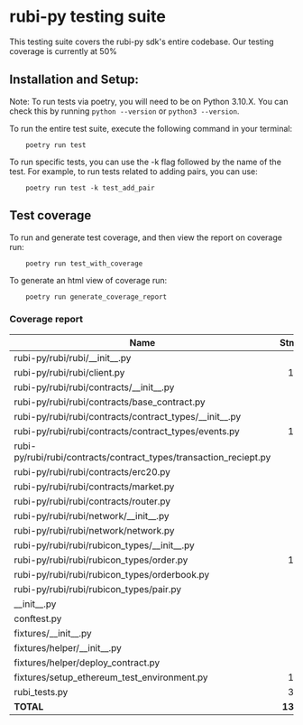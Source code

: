 # rubi-py testing suite

This testing suite covers the rubi-py sdk's entire codebase. Our testing coverage is currently at 50%

## Installation and Setup:

Note: To run tests via poetry, you will need to be on Python 3.10.X. You can check this by running `python --version` or `python3 --version`.

To run the entire test suite, execute the following command in your terminal:

```shell 
    poetry run test
```

To run specific tests, you can use the -k flag followed by the name of the test. For example, to run tests related to adding pairs, you can use:

```shell
    poetry run test -k test_add_pair
```

## Test coverage

To run and generate test coverage, and then view the report on coverage run:

```shell
    poetry run test_with_coverage
```

To generate an html view of coverage run:

```shell
    poetry run generate_coverage_report
```

### Coverage report


| Name                                                                |    Stmts |    Miss |   Cover |
|---------------------------------------------------------------------|---------:|--------:|--------:|
| rubi-py/rubi/rubi/\_\_init\_\_.py                                   |        4 |       0 |    100% |
| rubi-py/rubi/rubi/client.py                                         |      168 |      24 |     86% |
| rubi-py/rubi/rubi/contracts/\_\_init\_\_.py                         |        5 |       0 |    100% |
| rubi-py/rubi/rubi/contracts/base\_contract.py                       |       64 |       7 |     89% |
| rubi-py/rubi/rubi/contracts/contract\_types/\_\_init\_\_.py         |        2 |       0 |    100% |
| rubi-py/rubi/rubi/contracts/contract\_types/events.py               |      134 |      18 |     87% |
| rubi-py/rubi/rubi/contracts/contract\_types/transaction\_reciept.py |       25 |       2 |     92% |
| rubi-py/rubi/rubi/contracts/erc20.py                                |       63 |      14 |     78% |
| rubi-py/rubi/rubi/contracts/market.py                               |       60 |      12 |     80% |
| rubi-py/rubi/rubi/contracts/router.py                               |       35 |      11 |     69% |
| rubi-py/rubi/rubi/network/\_\_init\_\_.py                           |        1 |       0 |    100% |
| rubi-py/rubi/rubi/network/network.py                                |       69 |      28 |     59% |
| rubi-py/rubi/rubi/rubicon\_types/\_\_init\_\_.py                    |        3 |       0 |    100% |
| rubi-py/rubi/rubi/rubicon\_types/order.py                           |      121 |      21 |     83% |
| rubi-py/rubi/rubi/rubicon\_types/orderbook.py                       |       55 |      12 |     78% |
| rubi-py/rubi/rubi/rubicon\_types/pair.py                            |       19 |       1 |     95% |
| \_\_init\_\_.py                                                     |        0 |       0 |    100% |
| conftest.py                                                         |        2 |       0 |    100% |
| fixtures/\_\_init\_\_.py                                            |        1 |       0 |    100% |
| fixtures/helper/\_\_init\_\_.py                                     |        1 |       0 |    100% |
| fixtures/helper/deploy\_contract.py                                 |       33 |       2 |     94% |
| fixtures/setup\_ethereum\_test\_environment.py                      |      112 |       6 |     95% |
| rubi\_tests.py                                                      |      326 |       0 |    100% |
| **TOTAL**                                                           | **1303** | **158** | **88%** |

